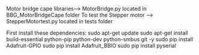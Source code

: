 
Motor bridge cape libraries--> MotorBridge.py located in BBG_MotorBridgeCape folder
To test the Stepper motor --> StepperMotortest.py located in tests folder

First install these dependencies:
sudo apt-get update
sudo apt-get install build-essential python-pip python-dev python-smbus git -y
sudo pip install Adafruit-GPIO
sudo pip install Adafruit_BBIO
sudo pip install pyserial

